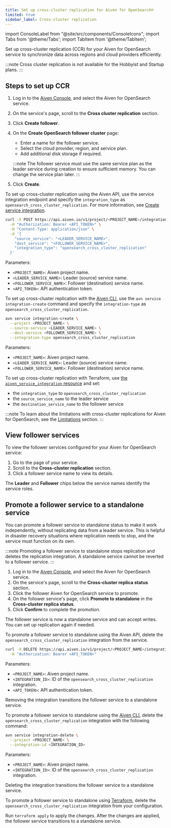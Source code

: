 ```yaml
---
title: Set up cross-cluster replication for Aiven for OpenSearch®
limited: true
sidebar_label: Cross-cluster replication
---
```


import ConsoleLabel from "@site/src/components/ConsoleIcons";
import Tabs from '@theme/Tabs';
import TabItem from '@theme/TabItem';

Set up cross-cluster replication (CCR) for your Aiven for OpenSearch service to synchronize data across regions and cloud providers efficiently.

:::note
Cross cluster replication is not available for the Hobbyist and Startup plans.
:::

## Steps to set up CCR

<Tabs groupId="ccr-setup-method">
<TabItem value="Console" label="Aiven Console" default>

1. Log in to the [Aiven Console](https://console.aiven.io/), and select the
   Aiven for OpenSearch service.
1. On the service's <ConsoleLabel name="overview"/> page, scroll to the
   **Cross cluster replication** section.
1. Click **Create follower**.

1. On the **Create OpenSearch follower cluster** page:

   - Enter a name for the follower service.
   - Select the cloud provider, region, and service plan.
   - Add additional disk storage if required.

   :::note
   The follower service must use the same service plan as the leader service
   during creation to ensure sufficient memory. You can change the service plan later.
   :::

1. Click **Create**.

</TabItem>
<TabItem value="API" label="Aiven API">

To set up cross-cluster replication using the Aiven API, use the service integration
endpoint and specify the `integration_type` as `opensearch_cross_cluster_replication`.
For more information, see
[Create service integration](https://api.aiven.io/doc/#tag/Service_Integrations/operation/ServiceIntegrationCreate).

```bash
curl -X POST https://api.aiven.io/v1/project/<PROJECT_NAME>/integration \
  -H "Authorization: Bearer <API_TOKEN>" \
  -H "Content-Type: application/json" \
  -d '{
    "source_service": "<LEADER_SERVICE_NAME>",
    "dest_service": "<FOLLOWER_SERVICE_NAME>",
    "integration_type": "opensearch_cross_cluster_replication"
  }'
```

Parameters:

- `<PROJECT_NAME>`: Aiven project name.
- `<LEADER_SERVICE_NAME>`: Leader (source) service name.
- `<FOLLOWER_SERVICE_NAME>`: Follower (destination) service name.
- `<API_TOKEN>`: API authentication token.

</TabItem>
<TabItem value="CLI" label="Aiven CLI">

To set up cross-cluster replication with the [Aiven CLI](/docs/tools/cli), use the
`avn service integration-create` command and
specify the `integration-type` as `opensearch_cross_cluster_replication`.

```bash
avn service integration-create \
  --project <PROJECT_NAME> \
  --source-service <LEADER_SERVICE_NAME> \
  --dest-service <FOLLOWER_SERVICE_NAME> \
  --integration-type opensearch_cross_cluster_replication

```

Parameters:

- `<PROJECT_NAME>`: Aiven project name.
- `<LEADER_SERVICE_NAME>`: Leader (source) service name.
- `<FOLLOWER_SERVICE_NAME>`: Follower (destination) service name.

</TabItem>
<TabItem value="Terraform" label="Terraform">

To set up cross-cluster replication with Terraform, use
[the `aiven_service_integration` resource](https://registry.terraform.io/providers/aiven/aiven/latest/docs/resources/service_integration)
and set:
 - the `integration_type` to `opensearch_cross_cluster_replication`
 - the `source_service_name` to the leader service
 - the `destination_service_name` to the follower service

</TabItem>
</Tabs>

:::note
To learn about the limitations with cross-cluster replications
for Aiven for OpenSearch, see the
[Limitations](/docs/products/opensearch/concepts/cross-cluster-replication-opensearch#ccr-limitatons) section.
:::

## View follower services

To view the follower services configured for your Aiven for OpenSearch service:

1. Go to the <ConsoleLabel name="overview"/> page of your service.
1. Scroll to the **Cross-cluster replication** section.
1. Click a follower service name to view its details.

The **Leader** and **Follower** chips below the service names identify the service roles.

## Promote a follower service to a standalone service

You can promote a follower service to standalone status to make it work independently,
without replicating data from a leader service. This is helpful in disaster recovery
situations where replication needs to stop, and the service must function on its own.

:::note
Promoting a follower service to standalone stops replication and deletes the
replication integration.
A standalone service cannot be reverted to a follower service.
:::

<Tabs groupId="promote-cluster-method">
<TabItem value="Console" label="Aiven Console" default>

1. Log in to the [Aiven Console](https://console.aiven.io/), and select the
   Aiven for OpenSearch service.
1. On the service's <ConsoleLabel name="overview" /> page, scroll to
   the **Cross-cluster replica status** section.
1. Click the follower Aiven for OpenSearch service to promote.
1. On the follower service's <ConsoleLabel name="overview" /> page, click
   **Promote to standalone** in the **Cross-cluster replica status**.
1. Click **Confirm** to complete the promotion.

The follower service is now a standalone service and can accept writes. You can set up
replication again if needed.

</TabItem>
<TabItem value="API" label="Aiven API">

To promote a follower service to standalone using the Aiven API,
delete the `opensearch_cross_cluster_replication` integration from the service.

```bash
curl -X DELETE https://api.aiven.io/v1/project/<PROJECT_NAME>/integration/<INTEGRATION_ID> \
  -H "Authorization: Bearer <API_TOKEN>"
```

Parameters:

- `<PROJECT_NAME>`: Aiven project name.
- `<INTEGRATION_ID>`: ID of the `opensearch_cross_cluster_replication` integration.
- `<API_TOKEN>`: API authentication token.

Removing the integration transitions the follower service to a standalone service.

</TabItem>
<TabItem value="CLI" label="Aiven CLI">

To promote a follower service to standalone using the
[Aiven CLI](/docs/tools/cli), delete the `opensearch_cross_cluster_replication`
integration with the following command:

```bash
avn service integration-delete \
  --project <PROJECT_NAME> \
  --integration-id <INTEGRATION_ID>
```

Parameters:

- `<PROJECT_NAME>`: Aiven project name.
- `<INTEGRATION_ID>`: ID of the `opensearch_cross_cluster_replication` integration.

Deleting the integration transitions the follower service to a standalone service.

</TabItem>
<TabItem value="Terraform" label="Terraform">

To promote a follower service to standalone using [Terraform](/docs/tools/terraform),
delete the `opensearch_cross_cluster_replication` integration from your configuration.

Run `terraform apply` to apply the changes.
After the changes are applied, the follower service transitions to a standalone service.

</TabItem>
</Tabs>
